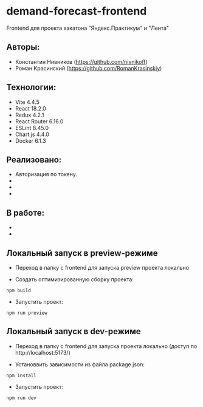 # demand-forecast-frontend

Frontend для проекта хакатона "Яндекс.Практикум" и "Лента"

## Авторы:


- Константин Нивников (https://github.com/nivnikoff)
- Роман Красинский (https://github.com/RomanKrasinskiy)


## Технологии:

- Vite 4.4.5
- React 18.2.0
- Redux 4.2.1
- React Router 6.16.0
- ESLint 8.45.0
- Chart.js 4.4.0
- Docker 6.1.3

## Реализовано: 

- Авторизация по токену. 
- 
- 
- 

## В работе: 

- 
- 

## Локальный запуск в preview-режиме

- Переход в папку с frontend для запуска preview проекта локально 


- Создать оптимизированную сборку проекта:
```
npm build
```

- Запустить проект:
```
npm run preview
```
## Локальный запуск в dev-режиме

- Переход в папку с frontend для запуска проекта локально (доступ по http://localhost:5173/)


- Установвить зависимости из файла package.json:
```
npm install
```

- Запустить проект:
```
npm run dev
```


